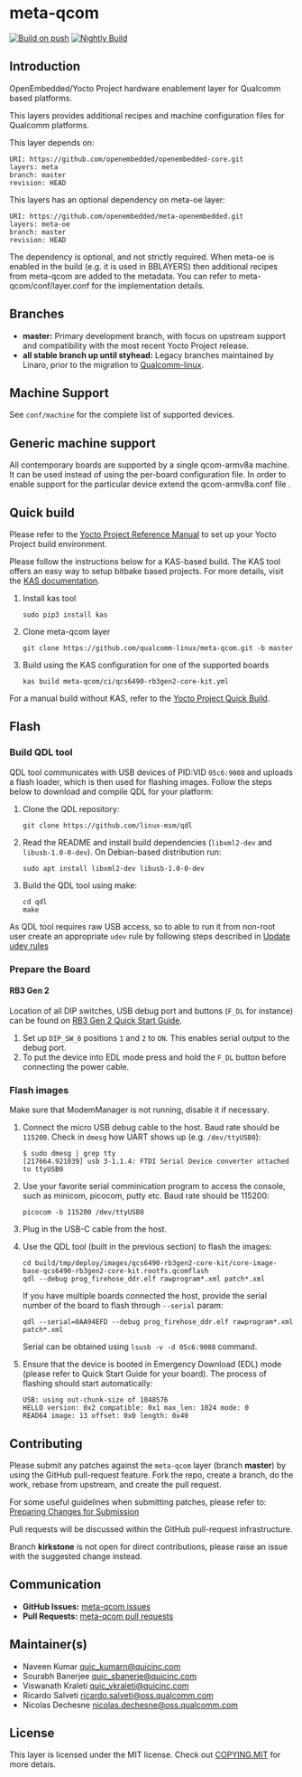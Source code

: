 # meta-qcom

[![Build on push](https://github.com/qualcomm-linux/meta-qcom/actions/workflows/push.yml/badge.svg)](https://github.com/qualcomm-linux/meta-qcom/actions/workflows/push.yml)
[![Nightly Build](https://github.com/qualcomm-linux/meta-qcom/actions/workflows/nightly-build.yml/badge.svg)](https://github.com/qualcomm-linux/meta-qcom/actions/workflows/nightly-build.yml)

## Introduction

OpenEmbedded/Yocto Project hardware enablement layer for Qualcomm based platforms.

This layers provides additional recipes and machine configuration files for
Qualcomm platforms.

This layer depends on:

```
URI: https://github.com/openembedded/openembedded-core.git
layers: meta
branch: master
revision: HEAD
```

This layers has an optional dependency on meta-oe layer:

```
URI: https://github.com/openembedded/meta-openembedded.git
layers: meta-oe
branch: master
revision: HEAD
```

The dependency is optional, and not strictly required. When meta-oe is enabled
in the build (e.g. it is used in BBLAYERS) then additional recipes from
meta-qcom are added to the metadata. You can refer to meta-qcom/conf/layer.conf
for the implementation details.

## Branches

- **master:** Primary development branch, with focus on upstream support and
  compatibility with the most recent Yocto Project release.
- **all stable branch up until styhead:** Legacy branches maintained by Linaro,
  prior to the migration to [Qualcomm-linux](https://github.com/qualcomm-linux).

## Machine Support

See `conf/machine` for the complete list of supported devices.

## Generic machine support

All contemporary boards are supported by a single qcom-armv8a machine. It can be
used instead of using the per-board configuration file. In order to enable
support for the particular device extend the qcom-armv8a.conf file .

## Quick build

Please refer to the [Yocto Project Reference Manual](https://docs.yoctoproject.org/ref-manual/system-requirements.html)
to set up your Yocto Project build environment.

Please follow the instructions below for a KAS-based build. The KAS tool offers
an easy way to setup bitbake based projects. For more details, visit the
[KAS documentation](https://kas.readthedocs.io/en/latest/index.html).

1. Install kas tool

    ```
    sudo pip3 install kas
    ```

2. Clone meta-qcom layer

    ```
    git clone https://github.com/qualcomm-linux/meta-qcom.git -b master
    ```

3. Build using the KAS configuration for one of the supported boards

    ```
    kas build meta-qcom/ci/qcs6490-rb3gen2-core-kit.yml
    ```

For a manual build without KAS, refer to the [Yocto Project Quick Build](https://docs.yoctoproject.org/brief-yoctoprojectqs/index.html).

## Flash

### Build QDL tool

QDL tool communicates with USB devices of PID:VID `05c6:9008` and uploads a
flash loader, which is then used for flashing images. Follow the steps below
to download and compile QDL for your platform:

1. Clone the QDL repository:

   ```
   git clone https://github.com/linux-msm/qdl
   ```

2. Read the README and install build dependencies (`libxml2-dev` and
   `libusb-1.0-0-dev`). On Debian-based distribution run:

   ```
   sudo apt install libxml2-dev libusb-1.0-0-dev
   ```

3. Build the QDL tool using make:

   ```
   cd qdl
   make
   ```

As QDL tool requires raw USB access, so to able to run it from non-root user
create an appropriate `udev` rule by following steps described in
[Update udev rules](https://docs.qualcomm.com/bundle/publicresource/topics/80-70014-254/flash_images_unregistered.html#update-udev-rules)

### Prepare the Board

#### RB3 Gen 2

Location of all DIP switches, USB debug port and buttons (`F_DL` for instance)
can be found on [RB3 Gen 2 Quick Start Guide](https://docs.qualcomm.com/bundle/publicresource/topics/80-70014-253/ubuntu_host.html).

1. Set up `DIP_SW_0` positions `1` and `2` to `ON`. This enables serial output
   to the debug port.
2. To put the device into EDL mode press and hold the `F_DL` button
   before connecting the power cable.

### Flash images

Make sure that ModemManager is not running, disable it if necessary.

1. Connect the micro USB debug cable to the host. Baud rate should be `115200`.
   Check in `dmesg` how UART shows up (e.g. `/dev/ttyUSB0`):

   ```
   $ sudo dmesg | grep tty
   [217664.921039] usb 3-1.1.4: FTDI Serial Device converter attached to ttyUSB0
   ```

2. Use your favorite serial comminication program to access the console, such
   as minicom, picocom, putty etc. Baud rate should be 115200:

   ```
   picocom -b 115200 /dev/ttyUSB0
   ```

3. Plug in the USB-C cable from the host.

4. Use the QDL tool (built in the previous section) to flash the images:

   ```
   cd build/tmp/deploy/images/qcs6490-rb3gen2-core-kit/core-image-base-qcs6490-rb3gen2-core-kit.rootfs.qcomflash
   qdl --debug prog_firehose_ddr.elf rawprogram*.xml patch*.xml
   ```

   If you have multiple boards connected the host, provide the serial
   number of the board to flash through `--serial` param:

   ```
   qdl --serial=0AA94EFD --debug prog_firehose_ddr.elf rawprogram*.xml patch*.xml
   ```

   Serial can be obtained using `lsusb -v -d 05c6:9008` command.

5. Ensure that the device is booted in Emergency Download (EDL) mode
   (please refer to Quick Start Guide for your board). The process of
   flashing should start automatically:

   ```
   USB: using out-chunk-size of 1048576
   HELLO version: 0x2 compatible: 0x1 max_len: 1024 mode: 0
   READ64 image: 13 offset: 0x0 length: 0x40
   ```

## Contributing

Please submit any patches against the `meta-qcom` layer (branch **master**)
by using the GitHub pull-request feature. Fork the repo, create a branch,
do the work, rebase from upstream, and create the pull request.

For some useful guidelines when submitting patches, please refer to:
[Preparing Changes for Submission](https://docs.yoctoproject.org/dev/contributor-guide/submit-changes.html#preparing-changes-for-submission)

Pull requests will be discussed within the GitHub pull-request infrastructure.

Branch **kirkstone** is not open for direct contributions, please raise an issue
with the suggested change instead.

## Communication

- **GitHub Issues:** [meta-qcom issues](https://github.com/qualcomm-linux/meta-qcom/issues)
- **Pull Requests:** [meta-qcom pull requests](https://github.com/qualcomm-linux/meta-qcom/pulls)

## Maintainer(s)

* Naveen Kumar <quic_kumarn@quicinc.com>
* Sourabh Banerjee <quic_sbanerje@quicinc.com>
* Viswanath Kraleti <quic_vkraleti@quicinc.com>
* Ricardo Salveti <ricardo.salveti@oss.qualcomm.com>
* Nicolas Dechesne <nicolas.dechesne@oss.qualcomm.com>

## License

This layer is licensed under the MIT license. Check out [COPYING.MIT](COPYING.MIT)
for more detais.
